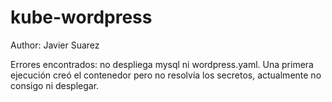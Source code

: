 # kube-wordpress
Author: Javier Suarez

Errores encontrados: no despliega mysql ni wordpress.yaml. Una primera ejecución creó el contenedor pero no resolvía los secretos, actualmente no consigo ni desplegar.
